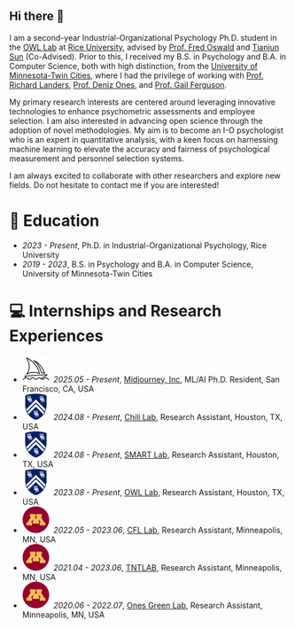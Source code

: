 

<!--
**wpengda/wpengda** is a ✨ _special_ ✨ repository because its `README.md` (this file) appears on your GitHub profile.

Here are some ideas to get you started:

- 🔭 I’m currently working on ...
- 🌱 I’m currently learning ...
- 👯 I’m looking to collaborate on ...
- 🤔 I’m looking for help with ...
- 💬 Ask me about ...
- 📫 How to reach me: ...
- 😄 Pronouns: ...
- ⚡ Fun fact: ...
-->

## Hi there 👋
I am a second-year Industrial-Organizational Psychology Ph.D. student in the [OWL Lab](https://workforce.rice.edu/) at [Rice University](https://psychology.rice.edu/graduate/industrial-organizational-psychology), advised by [Prof. Fred Oswald](https://profiles.rice.edu/faculty/fred-oswald) and [Tianjun Sun](https://profiles.rice.edu/faculty/tianjun-sun) (Co-Advised). Prior to this, I received my B.S. in Psychology and B.A. in Computer Science, both with high distinction, from the [University of Minnesota-Twin Cities](https://twin-cities.umn.edu/), where I had the privilege of working with [Prof. Richard Landers](https://cla.umn.edu/about/directory/profile/lande065), [Prof. Deniz Ones](https://cla.umn.edu/about/directory/profile/onesx001), and [Prof. Gail Ferguson](https://icd.umn.edu/gail-ferguson). 

My primary research interests are centered around leveraging innovative technologies to enhance psychometric assessments and employee selection. I am also interested in advancing open science through the adoption of novel methodologies. My aim is to become an I-O psychologist who is an expert in quantitative analysis, with a keen focus on harnessing machine learning to elevate the accuracy and fairness of psychological measurement and personnel selection systems. 

I am always excited to collaborate with other researchers and explore new fields. Do not hesitate to contact me if you are interested!

# 📖 Education
- *2023 - Present*, Ph.D. in Industrial-Organizational Psychology, Rice University
- *2019 - 2023*, B.S. in Psychology and B.A. in Computer Science, University of Minnesota-Twin Cities


# 💻 Internships and Research Experiences
- <img src="https://raw.githubusercontent.com/wpengda/wpengda.github.io/main/images/Midjourney.png" style="width:48px; height:48px; margin-right:4px;"/> *2025.05 - Present*, [Midjourney, Inc](https://www.midjourney.com/explore?tab=top), ML/AI Ph.D. Resident, San Francisco, CA, USA  
- <img src="https://raw.githubusercontent.com/wpengda/wpengda.github.io/main/images/Rice.png" style="width:48px; height:48px; margin-right:4px;"/> *2024.08 - Present*, [Chili Lab](https://hanjiechen.github.io/group.html), Research Assistant, Houston, TX, USA  
- <img src="https://raw.githubusercontent.com/wpengda/wpengda.github.io/main/images/Rice.png" style="width:48px; height:48px; margin-right:4px;"/> *2024.08 - Present*, [SMART Lab](https://drive.google.com/file/d/1TQMWbNDCBxYwH5aSPrn8_jRQ08pdrn4-/view), Research Assistant, Houston, TX, USA  
- <img src="https://raw.githubusercontent.com/wpengda/wpengda.github.io/main/images/Rice.png" style="width:48px; height:48px; margin-right:4px;"/> *2023.08 - Present*, [OWL Lab](https://workforce.rice.edu/), Research Assistant, Houston, TX, USA  
- <img src="https://raw.githubusercontent.com/wpengda/wpengda.github.io/main/images/umn.png" style="width:48px; height:48px; margin-right:4px;"/> *2022.05 - 2023.06*, [CFL Lab](https://innovation.umn.edu/culture-and-family-life-lab/people/), Research Assistant, Minneapolis, MN, USA  
- <img src="https://raw.githubusercontent.com/wpengda/wpengda.github.io/main/images/umn.png" style="width:48px; height:48px; margin-right:4px;"/> *2021.04 - 2023.06*, [TNTLAB](https://rlanders.net/), Research Assistant, Minneapolis, MN, USA  
- <img src="https://raw.githubusercontent.com/wpengda/wpengda.github.io/main/images/umn.png" style="width:48px; height:48px; margin-right:4px;"/> *2020.06 - 2022.07*, [Ones Green Lab](https://cla.umn.edu/about/directory/profile/onesx001), Research Assistant, Minneapolis, MN, USA  

